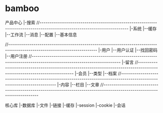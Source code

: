 # bamboo
产品中心
|-搜索
//---------------------------------------------------------------------------------------------------------------------------
|-系统
|--缓存
|--工作流
|--消息
|--配置
|--基本信息

//---------------------------------------------------------------------------------------------------------------------------
|-用户
|--用户认证
|--找回密码 
|--用户注册
//---------------------------------------------------------------------------------------------------------------------------
|-留言
//---------------------------------------------------------------------------------------------------------------------------
|-会员
|--类型
|--档案
//---------------------------------------------------------------------------------------------------------------------------
|-内容
|--栏目
|--文章
//---------------------------------------------------------------------------------------------------------------------------

核心库
|-数据库
|-文件
|-链接
|-缓存
|-session
|-cookie
|-会话


